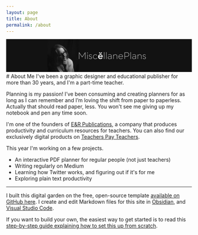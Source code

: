 ```yaml
---
layout: page
title: About
permalink: /about
---
```

<img src="/assets/miscellaneplans banner.jpg"/>
# About Me
I've been a graphic designer and educational publisher for more than 30 years, and I'm a part-time teacher.

Planning is my passion! I’ve been consuming and creating planners for as long as I can remember and I’m loving the shift from paper to paperless. Actually that should read paper, less. You won't see me giving up my notebook and pen any time soon.

I'm one of the founders of [E&R Publications](https://eandrpublications.com.au/), a company that produces productivity and curriculum resources for teachers. You can also find our exclusively digital products on [Teachers Pay Teachers](https://www.teacherspayteachers.com/Store/E-And-R-Publications).

This year I'm working on a few projects.
- An interactive PDF planner for regular people (not just teachers)
- Writing regularly on Medium
- Learning how Twitter works, and figuring out if it's for me
- Exploring plain text productivity

---
I built this digital garden on the free, open-source template [available on GitHub here](https://github.com/maximevaillancourt/digital-garden-jekyll-template). I create and edit Markdown files for this site in [Obsidian](http://obsidian.md), and [Visual Studio Code](https://code.visualstudio.com).

If you want to build your own, the easiest way to get started is to read this [step-by-step guide explaining how to set this up from scratch](https://maximevaillancourt.com/blog/setting-up-your-own-digital-garden-with-jekyll).
